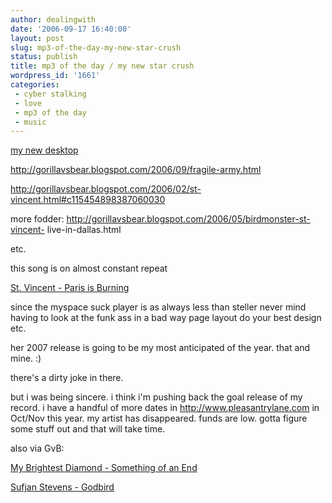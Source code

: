 ```yaml
---
author: dealingwith
date: '2006-09-17 16:40:00'
layout: post
slug: mp3-of-the-day-my-new-star-crush
status: publish
title: mp3 of the day / my new star crush
wordpress_id: '1661'
categories:
 - cyber stalking
 - love
 - mp3 of the day
 - music
---
```


[my new desktop][1]

http://gorillavsbear.blogspot.com/2006/09/fragile-army.html

http://gorillavsbear.blogspot.com/2006/02/st-vincent.html#c115454898387060030

more fodder: http://gorillavsbear.blogspot.com/2006/05/birdmonster-st-vincent-
live-in-dallas.html

etc.

this song is on almost constant repeat

[St. Vincent - Paris is Burning][2]

since the myspace suck player is as always less than steller never mind having
to look at the funk ass in a bad way page layout do your best design etc.

her 2007 release is going to be my most anticipated of the year. that and
mine. :)

there's a dirty joke in there.

but i was being sincere. i think i'm pushing back the goal release of my
record. i have a handful of more dates in http://www.pleasantrylane.com in
Oct/Nov this year. my artist has disappeared. funds are low. gotta figure some
stuff out and that will take time.

also via GvB:

[My Brightest Diamond - Something of an End][3]

[Sufjan Stevens - Godbird][4]

   [1]: http://photos1.blogger.com/blogger2/6012/1424/1600/spree14.jpg

   [2]: http://media.libsyn.com/media/indieinterviews/Paris_is_Burning.mp3

   [3]: http://asthmatickitty.com/mp3/my_brightest_diamond_-_workhorse_-_something_of_an_end.mp3

   [4]: http://anon.npr-mp3.speedera.net/anon.npr-mp3/atc/20050706_atc_godbird.mp3

